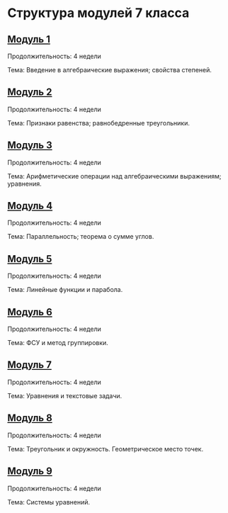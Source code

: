 # Структура модулей 7 класса

## [Модуль 1](./module-1/module-structure.md)

Продолжительность: 4 недели

Тема: Введение в алгебраические выражения; свойства степеней.  

## [Модуль 2](./module-2/module-structure.md)

Продолжительность: 4 недели

Тема: Признаки равенства; равнобедренные треугольники.

## [Модуль 3](./module-3/module-structure.md)

Продолжительность: 4 недели

Тема: Арифметические операции над алгебраическими выражениям; уравнения.

## [Модуль 4](./module-4/module-structure.md)

Продолжительность: 4 недели

Тема: Параллельность; теорема о сумме углов.

## [Модуль 5](./module-5/module-structure.md)

Продолжительность: 4 недели

Тема: Линейные функции и парабола.

## [Модуль 6](./module-6/module-structure.md)

Продолжительность: 4 недели

Тема: ФСУ и метод группировки.

## [Модуль 7](./module-7/module-structure.md)

Продолжительность: 4 недели

Тема: Уравнения и текстовые задачи.

## [Модуль 8](./module-8/module-structure.md)

Продолжительность: 4 недели

Тема: Треугольник и окружность. Геометрическое место точек.

## [Модуль 9](./module-9/module-structure.md)

Продолжительность: 4 недели

Тема: Системы уравнений.